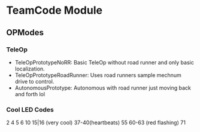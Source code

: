 # TeamCode Module

## OPModes

### TeleOp

- TeleOpPrototypeNoRR: Basic TeleOp without road runner and only basic localization.
- TeleOpPrototypeRoadRunner: Uses road runners sample mechnum drive to control.
- AutonomousPrototype: Autonomous with road runner just moving back and forth lol

### Cool LED Codes

2
4
5
6
10
15|16 (very cool)
37-40(heartbeats)
55
60-63 (red flashing)
71